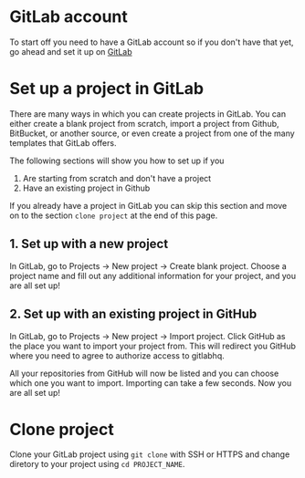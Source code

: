 # GitLab account

To start off you need to have a GitLab account so if you don't have that yet, go ahead and set it up on [GitLab](https://gitlab.com/users/sign_up)

# Set up a project in GitLab

There are many ways in which you can create projects in GitLab. You can either create a blank project from scratch, import a project from Github, BitBucket, or another source, or even create a project from one of the many templates that GitLab offers. 

The following sections will show you how to set up if you
1. Are starting from scratch and don't have a project
2. Have an existing project in Github

If you already have a project in GitLab you can skip this section and move on to the section `clone project` at the end of this page.

## 1. Set up with a new project

In GitLab, go to Projects -> New project -> Create blank project. Choose a project name and fill out any additional information for your project, and you are all set up!

## 2. Set up with an existing project in GitHub

In GitLab, go to Projects -> New project -> Import project. Click GitHub as the place you want to import your project from. This will redirect you GitHub where you need to agree to authorize access to gitlabhq.

All your repositories from GitHub will now be listed and you can choose which one you want to import. Importing can take a few seconds. Now you are all set up!

# Clone project

Clone your GitLab project using `git clone` with SSH or HTTPS and change diretory to your project using `cd PROJECT_NAME`.
